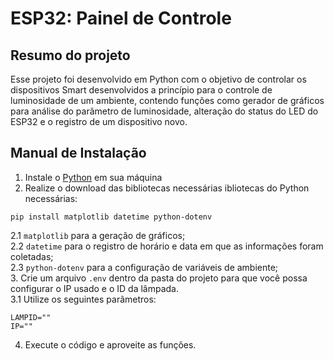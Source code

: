 # ESP32: Painel de Controle

## Resumo do projeto
Esse projeto foi desenvolvido em Python com o objetivo de controlar os dispositivos Smart desenvolvidos a princípio para o controle de luminosidade de um ambiente, contendo funções como gerador de gráficos para análise do parâmetro de luminosidade, alteração do status do LED do ESP32 e o registro de um dispositivo novo.

## Manual de Instalação
1. Instale o [Python](https://www.python.org/) em sua máquina
2. Realize o download das bibliotecas necessárias ibliotecas do Python necessárias: 
```
pip install matplotlib datetime python-dotenv
```
2.1 `matplotlib` para a geração de gráficos;<br>
2.2 `datetime` para o registro de horário e data em que as informações foram coletadas;<br>
2.3 `python-dotenv` para a configuração de variáveis de ambiente;<br>
3. Crie um arquivo `.env` dentro da pasta do projeto para que você possa configurar o IP usado e o ID da lâmpada.<br>
3.1 Utilize os seguintes parâmetros:
```
LAMPID=""
IP=""
```
4. Execute o código e aproveite as funções.